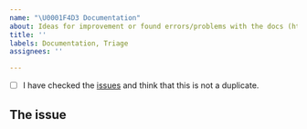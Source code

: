```yaml
---
name: "\U0001F4D3 Documentation"
about: Ideas for improvement or found errors/problems with the docs (https://python-test-cielquan.rtfd.io/)? Submit them here!
title: ''
labels: Documentation, Triage
assignees: ''

---
```


<!--
    Thank you for discovering and submitting an issue with the docs.

    Before submitting the issue please check the checklist below and
    make sure that all boxes are ticked after you have fulfilled their tasks.
-->

<!-- For checking the box add an `x` between the brackets like so: [x] -->
- [ ] I have checked the [issues](https://github.com/{{cookiecutter.github_username}}/{{cookiecutter.project_lower_case}}/issues) and think that this is not a duplicate.


## The issue
<!-- Now please explain your issue, please be descriptive. -->
